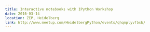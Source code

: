 ```yaml
---
title: Interactive notebooks with IPython Workshop
date: 2016-03-14
location: ZEP, Heidelberg
link: http://www.meetup.com/HeidelbergPython/events/qhqmplyvfbsb/
---
```

